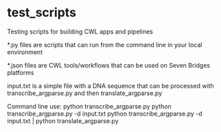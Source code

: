 # test_scripts
Testing scripts for building CWL apps and pipelines

*.py files are scripts that can run from the command line in your local environment

*.json files are CWL tools/workflows that can be used on Seven Bridges platforms

input.txt is a simple file with a DNA sequence that can be processed with transcribe_argparse.py and then translate_argparse.py


Command line use:
python transcribe_argparse.py
python transcribe_argparse.py -d input.txt
python transcribe_argparse.py -d input.txt | python translate_argparse.py
